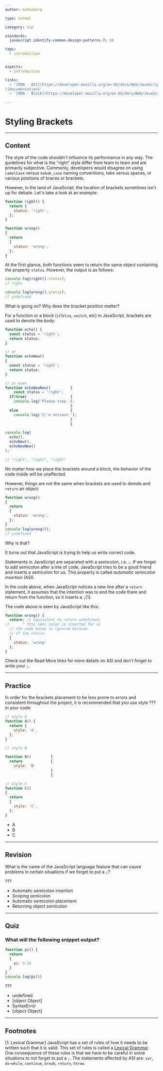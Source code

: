 ```yaml
---
author: mihaiberq

type: normal

category: tip

standards:
  javascript.identify-common-design-patterns.7: 10

tags:
  - introduction


aspects:
  - introduction

links:
  - '[MDN - ASI](https://developer.mozilla.org/en-US/docs/Web/JavaScript/Reference/Lexical_grammar#Automatic_semicolon_insertion
){documentation}'
  - '[MDN - Block](https://developer.mozilla.org/en-US/docs/Web/JavaScript/Reference/Statements/block){documentation}'

---
```

# Styling Brackets

---
## Content

The style of the code shouldn't influence its performance in any way. The guidelines for what is the "right" style differ from team to team and are primarily subjective. Commonly, developers would disagree on using `camelCase` versus `kebab_case` naming conventions, tabs versus spaces, or various positions of braces or brackets. 

However, in the land of JavaScript, the location of brackets sometimes isn't up for debate. Let's take a look at an example:

```javascript
function right() {
  return {
    status: 'right',
  };
}

function wrong()
{
  return
  {
    status: 'wrong',
  };
}
```

At the first glance, both functions seem to return the same object containing the property `status`. However, the output is as follows:

```javascript
console.log(right().status);
// right

console.log(wrong().status);
// undefined
```

What is going on? Why does the bracket position matter?

For a function or a block (`if`/`else`, `switch`, etc) in JavaScript, brackets are used to denote the body:

```javascript
function echo() {
  const status = 'right';
  return status;
}

// or
function echoNew()
{
  const status = 'right';
  return status;
}

// or even
function echoNewNew()         {
    const status = 'right';
  if(true)                    {
    console.log('Please stop.');
                              }
  else                        {
    console.log('I\'m serious.');
                              }
                              }

console.log(
  echo(),
  echoNew(),
  echoNewNew()
);

// "right", "right", "right"
```

No matter how we place the brackets around a block, the behavior of the code inside will be unaffected.

However, things are not the same when brackets are used to denote and `return` an object:

```javascript
function wrong()
{
  return
  {
    status: 'wrong',
  };
}
console.log(wrong());
// undefined
```

Why is that?

It turns out that JavaScript is trying to help us write correct code. 

Statements in JavaScript are separated with a semicolon, i.e. `;`. If we forget to add semicolon after a line of code, JavaScript tries to be a good friend and inserts a semicolon for us. This property is called *automatic semicolon insertion* (ASI). 

In the code above, when JavaScript notices a new line after a `return` statement, it assumes that the intention was to end the code there and return from the function, so it inserts a `;`[1].

The code above is seen by JavaScript like this:

```javascript
function wrong() {
  return; // equivalent to return undefined;
//      ^ this semi colon is inserted for us
  // the code below is ignored because
  // of the return
  {
    status: 'wrong'
  };
}
```

Check out the Read More links for more details on ASI and don't forget to write your `;`.

---
## Practice

In order for the brackets placement to be less prone to errors and consistent throughout the project, it is recommended that you use style ??? in your code:

```javascript
// style A
function A() {
  return {
    style: 'A',
  };
}

// style B

function B()         {
  return             {
    style: 'B'
                     }
                     }

// style C
function C()
{
  return
  {
    style: 'C',
  };
}
```

* A
* B
* C

---
## Revision

What is the name of the JavaScript language feature that can cause problems in certain situations if we forget to put a `;`?

???


* Automatic semicolon insertion
* Scoping semicolon
* Automatic semicolon placement
* Returning object semicolon

---
## Quiz 

### What will the following snippet output?

```javascript
function pi() {
  return
  {
    pi: 3.14
  }
}
console.log(pi())
```

 ???

* undefined
* [object Object]
* SyntaxError
* [object Object]

---
## Footnotes

[1: Lexical Grammar] JavaScript has a set of rules of how it needs to be written such that it is valid. This set of rules is called a [Lexical Grammar](https://developer.mozilla.org/en-US/docs/Web/JavaScript/Reference/Lexical_grammar). One consequence of these rules is that we have to be careful in some situations to not forget to put a `;`. The statements affected by ASI are: `var`, `do`-`while`, `continue`, `break`, `return`, `throw`.
